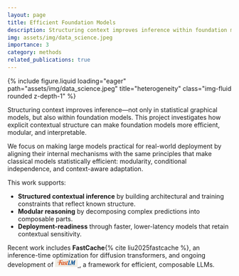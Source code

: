 ```yaml
---
layout: page
title: Efficient Foundation Models
description: Structuring context improves inference within foundation models, just as it does in classical statistical models.
img: assets/img/data_science.jpeg
importance: 3
category: methods
related_publications: true
---
```



<div class="row">
  <div class="col-md-6 mx-auto">
{% include figure.liquid loading="eager" path="assets/img/data_science.jpeg" title="heterogeneity" class="img-fluid rounded z-depth-1" %}
</div>
</div>

Structuring context improves inference—not only in statistical graphical models, but also within foundation models. This project investigates how explicit contextual structure can make foundation models more efficient, modular, and interpretable.

We focus on making large models practical for real-world deployment by aligning their internal mechanisms with the same principles that make classical models statistically efficient: modularity, conditional independence, and context-aware adaptation.

This work supports:

- **Structured contextual inference** by building architectural and training constraints that reflect known structure.
- **Modular reasoning** by decomposing complex predictions into composable parts.
- **Deployment-readiness** through faster, lower-latency models that retain contextual sensitivity.

Recent work includes **FastCache**{% cite liu2025fastcache %}, an inference-time optimization for diffusion transformers, and ongoing development of <a href="http://fastlm.ai">
<img src="/assets/img/fastlm_logo.png" alt="FastLM" width="10%"/>
</a>, a framework for efficient, composable LLMs.

<br /><br />
